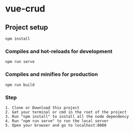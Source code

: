 # vue-crud

## Project setup
```
npm install
```

### Compiles and hot-reloads for development
```
npm run serve
```

### Compiles and minifies for production
```
npm run build
```

### Step
```
1. Clone or Download this project
2. Get your terminal or cmd in the root of the project
3. Run "npm install" to install all the node dependency
4. Run "npm run serve" to run the local server
5. Open your browser and go to localhost:8080
```